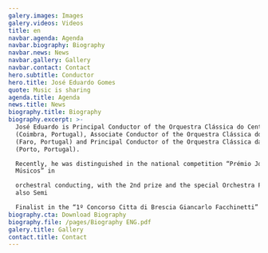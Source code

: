 ```yaml
---
galery.images: Images
galery.videos: Videos
title: en
navbar.agenda: Agenda
navbar.biography: Biography
navbar.news: News
navbar.gallery: Gallery
navbar.contact: Contact
hero.subtitle: Conductor
hero.title: José Eduardo Gomes
quote: Music is sharing
agenda.title: Agenda
news.title: News
biography.title: Biography
biography.excerpt: >-
  José Eduardo is Principal Conductor of the Orquestra Clássica do Centro
  (Coimbra, Portugal), Associate Conductor of the Orquestra Clássica do Sul
  (Faro, Portugal) and Principal Conductor of the Orquestra Clássica da FEUP
  (Porto, Portugal).

  Recently, he was distinguished in the national competition “Prémio Jovens
  Músicos” in

  orchestral conducting, with the 2nd prize and the special Orchestra Prize, and
  also Semi

  Finalist in the “1º Concorso Citta di Brescia Giancarlo Facchinetti” (Italy).
biography.cta: Download Biography
biography.file: /pages/Biography ENG.pdf
galery.title: Gallery
contact.title: Contact
---
```



